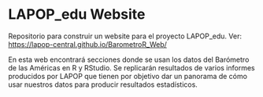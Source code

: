# LAPOP_edu Website

Repositorio para construir un website para el proyecto LAPOP_edu. Ver: https://lapop-central.github.io/BarometroR_Web/

En esta web encontrará secciones donde se usan los datos del Barómetro de las Américas en R y RStudio. Se replicarán resultados de varios informes producidos por LAPOP que tienen por objetivo dar un panorama de cómo usar nuestros datos para producir resultados estadísticos.

